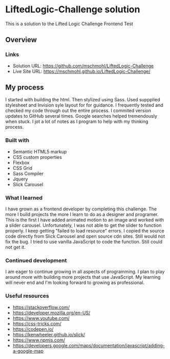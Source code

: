 # LiftedLogic-Challenge solution

This is a solution to the Lifted Logic Challenge Frontend Test

## Overview

### Links

- Solution URL: https://github.com/mschmohl/LiftedLogic-Challenge
- Live Site URL: https://mschmohl.github.io/LiftedLogic-Challenge/

## My process
I started with building the html. Then stylized using Sass. Used suppplied stylesheet and Invision syle layout for for guidance. I frequently tested  and checked my code through out the entire process. I commited version updates to GitHub several times. Google searches helped tremendously when stuck. I jot a lot of notes as I program to help with my thinking process.

### Built with

- Semantic HTML5 markup
- CSS custom properties
- Flexbox
- CSS Grid
- Sass Compiler
- Jquery
- Slick Carousel

### What I learned

I have grown as a frontend developer by completing this challenge. The more I build projects the more I learn to do as a designer and programer. This is the first I have added animated motion to an image and worked with a slider carousel. Unfortunately, I was not able to get the slider to function properly. I keep getting "failed to load resource" errors. I copied the source code directly from Slick Carousel and open source cdn sites. Still would not fix the bug. I tried to use vanilla JavaScript to code the function. Still could not get it. 

### Continued development

I am eager to continue growing in all aspects of programming. I plan to play around more with building more projects that use JavaScript. My learning will never end and I'm looking forward to growing as professional.

### Useful resources

- https://stackoverflow.com/
- https://developer.mozilla.org/en-US/
- https://www.youtube.com/
- https://css-tricks.com/
- https://codepen.io/
- https://kenwheeler.github.io/slick/
- https://www.npmjs.com/
- https://developers.google.com/maps/documentation/javascript/adding-a-google-map
